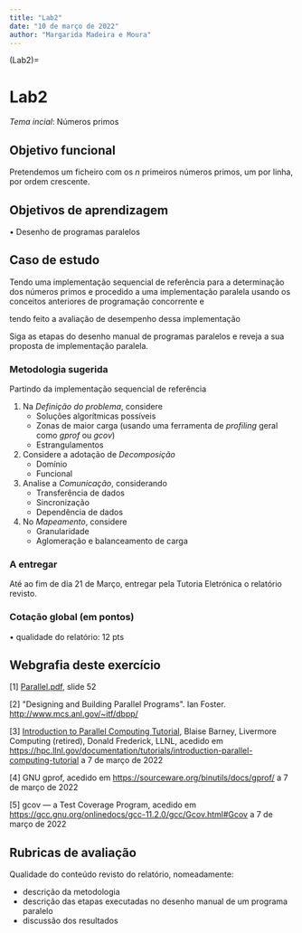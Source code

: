 ```yaml
---
title: "Lab2"
date: "10 de março de 2022"
author: "Margarida Madeira e Moura"
---
```

(Lab2)=
# Lab2

*Tema incial*: Números primos

## Objetivo funcional
Pretendemos um ficheiro com os $n$ primeiros números primos, um por linha, por ordem crescente.

## Objetivos de aprendizagem

• Desenho de programas paralelos

## Caso de estudo

Tendo uma implementação sequencial de referência para a determinação dos números primos e procedido a uma implementação paralela usando os conceitos anteriores de programação concorrente e 

tendo feito a avaliação de desempenho dessa implementação

Siga as etapas do desenho manual de programas paralelos e reveja a sua proposta de implementação paralela.


### Metodologia sugerida

Partindo da implementação sequencial de referência

1. Na *Definição do problema*, considere
   + Soluções algorítmicas possíveis
   + Zonas de maior carga (usando uma ferramenta de *profiling* geral como *gprof* ou *gcov*)
   + Estrangulamentos
2. Considere a adotação de *Decomposição*
   + Domínio
   + Funcional
3. Analise a *Comunicação*, considerando
   + Transferência de dados
   + Sincronização
   + Dependência de dados
4. No *Mapeamento*, considere
   + Granularidade
   + Aglomeração e balanceamento de carga


### A entregar

Até ao fim de dia 21 de Março, entregar pela Tutoria Eletrónica o relatório revisto.


### Cotação global (em pontos)

• qualidade do relatório: 12 pts


## Webgrafia deste exercício

<a id="1">[1]</a> [Parallel.pdf](https://tutoria.ualg.pt/2021/pluginfile.php/201772/mod_folder/content/0/3.Parallel.pdf?forcedownload=1), slide 52

<a id="2">[2]</a> "Designing and Building Parallel Programs". Ian Foster. http://www.mcs.anl.gov/~itf/dbpp/

<a id="3">[3]</a> [Introduction to Parallel Computing Tutorial](https://hpc.llnl.gov/documentation/tutorials/introduction-parallel-computing-tutorial##Designing), Blaise Barney, Livermore Computing (retired), Donald Frederick, LLNL, acedido em https://hpc.llnl.gov/documentation/tutorials/introduction-parallel-computing-tutorial a 7 de março de 2022

<a id="4">[4]</a> GNU gprof, acedido em https://sourceware.org/binutils/docs/gprof/ a 7 de março de 2022

<a id="5">[5]</a> gcov — a Test Coverage Program, acedido em https://gcc.gnu.org/onlinedocs/gcc-11.2.0/gcc/Gcov.html#Gcov a 7 de março de 2022

## Rubricas de avaliação

Qualidade do conteúdo revisto do relatório, nomeadamente:
   + descrição da metodologia
   + descrição das etapas executadas no desenho manual de um programa paralelo
   + discussão dos resultados

